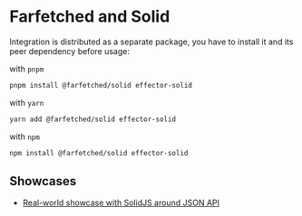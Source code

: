 # Farfetched and Solid

Integration is distributed as a separate package, you have to install it and its peer dependency before usage:

with `pnpm`

```sh
pnpm install @farfetched/solid effector-solid
```

with `yarn`

```sh
yarn add @farfetched/solid effector-solid
```

with `npm`

```sh
npm install @farfetched/solid effector-solid
```

## Showcases

- [Real-world showcase with SolidJS around JSON API](https://github.com/igorkamyshev/farfetched/tree/master/apps/showcase/solid-real-world-rick-morty/)
